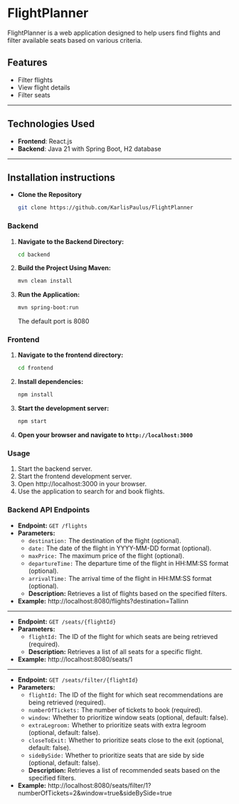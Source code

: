 # FlightPlanner

FlightPlanner is a web application designed to help users find flights and filter available seats based on various criteria.

## Features
- Filter flights
- View flight details
- Filter seats

---

## Technologies Used
- **Frontend**: React.js
- **Backend**: Java 21 with Spring Boot, H2 database

---

## Installation instructions
- **Clone the Repository**
    ```bash
    git clone https://github.com/KarlisPaulus/FlightPlanner
### Backend

1. **Navigate to the Backend Directory:**
    ```bash
    cd backend
    ```
2. **Build the Project Using Maven:**
    ```bash
    mvn clean install
    ```
3. **Run the Application:**
    ```bash
    mvn spring-boot:run
    ```
    The default port is 8080

### Frontend
1. **Navigate to the frontend directory:**
    ```bash
    cd frontend
    ```
2. **Install dependencies:**
    ```bash
    npm install
    ```
3. **Start the development server:**
    ```bash
    npm start
    ```
4. **Open your browser and navigate to `http://localhost:3000`**


### Usage

1. Start the backend server.
2. Start the frontend development server.
3. Open http://localhost:3000 in your browser.
4. Use the application to search for and book flights.

### Backend API Endpoints

- **Endpoint:** `GET /flights`
- **Parameters:**
    - `destination:` The destination of the flight (optional).
    - `date:` The date of the flight in YYYY-MM-DD format (optional).
    - `maxPrice:` The maximum price of the flight (optional).
    - `departureTime:` The departure time of the flight in HH:MM:SS format (optional).
    - `arrivalTime:` The arrival time of the flight in HH:MM:SS format (optional).
    - **Description:** Retrieves a list of flights based on the specified filters.
- **Example:** http://localhost:8080/flights?destination=Tallinn

---

- **Endpoint:** `GET /seats/{flightId}`
- **Parameters:**
    - `flightId:` The ID of the flight for which seats are being retrieved (required).
    - **Description:** Retrieves a list of all seats for a specific flight.
- **Example:** http://localhost:8080/seats/1

---

- **Endpoint:** `GET /seats/filter/{flightId}`
- **Parameters:**
    - `flightId:` The ID of the flight for which seat recommendations are being retrieved (required).
    - `numberOfTickets:` The number of tickets to book (required).
    - `window:` Whether to prioritize window seats (optional, default: false).
    - `extraLegroom:` Whether to prioritize seats with extra legroom (optional, default: false).
    - `closeToExit:` Whether to prioritize seats close to the exit (optional, default: false).
    - `sideBySide:` Whether to prioritize seats that are side by side (optional, default: false).
    - **Description:** Retrieves a list of recommended seats based on the specified filters.
- **Example:** http://localhost:8080/seats/filter/1?numberOfTickets=2&window=true&sideBySide=true